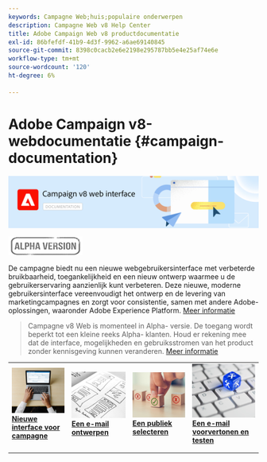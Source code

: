 ```yaml
---
keywords: Campagne Web;huis;populaire onderwerpen
description: Campagne Web v8 Help Center
title: Adobe Campaign Web v8 productdocumentatie
exl-id: 86bfefdf-41b9-4d3f-9962-a6ae69140845
source-git-commit: 8398c0cacb2e6e2198e295787bb5e4e25af74e6e
workflow-type: tm+mt
source-wordcount: '120'
ht-degree: 6%

---
```


# Adobe Campaign v8-webdocumentatie {#campaign-documentation}

![](assets/do-not-localize/banner-documentationv8.png)

![](assets/do-not-localize/badge.png)


De campagne biedt nu een nieuwe webgebruikersinterface met verbeterde bruikbaarheid, toegankelijkheid en een nieuw ontwerp waarmee u de gebruikerservaring aanzienlijk kunt verbeteren. Deze nieuwe, moderne gebruikersinterface vereenvoudigt het ontwerp en de levering van marketingcampagnes en zorgt voor consistentie, samen met andere Adobe-oplossingen, waaronder Adobe Experience Platform. [Meer informatie](get-started/get-started.md)

>Campagne v8 Web is momenteel in Alpha- versie. De toegang wordt beperkt tot een kleine reeks Alpha- klanten. Houd er rekening mee dat de interface, mogelijkheden en gebruiksstromen van het product zonder kennisgeving kunnen veranderen. [Meer informatie](rn/release-notes.md)


<table style="table-layout:fixed"><tr style="border: 0;">
<td>
<a href="get-started/user-interface.md">
<img alt="nieuwe interface" src="assets/do-not-localize/email-create.jpeg">
</a>
<div><a href="get-started/user-interface.md"><strong>Nieuwe interface voor campagne</strong>
</div>
<p>
</td>
<td>
<a href="content/create-email-content.md">
<img alt="Onfrequent" src="assets/do-not-localize/email-design.jpg">
</a>
<div>
<a href="content/create-email-content.md"><strong>Een e-mail ontwerpen</strong></a>
</div>
<p></td>
<td>
<a href="audience/about-audiences.md">
<img alt="Doelgroepen" src="assets/do-not-localize/email-opt-out.jpg">
</a>
<div>
<a href="audience/about-audiences.md"><strong>Een publiek selecteren</strong></a>
</div>
<p>
</td>
<td>
<a href="preview-test/proofs.md">
<img alt="Validatie" src="assets/do-not-localize/email-config.jpg">
</a>
<div>
<a href="preview-test/proofs.md"><strong>Een e-mail voorvertonen en testen</strong></a>
</div>
<p>
</td>
</tr></table>
